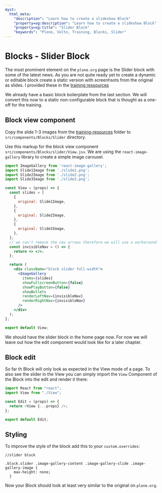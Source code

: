 ```yaml
---
myst:
  html_meta:
    "description": "Learn how to create a slideshow Block"
    "property=og:description": "Learn how to create a slideshow Block"
    "property=og:title": "Slider Block"
    "keywords": "Plone, Volto, Training, Blocks, Slider"
---
```


# Blocks - Slider Block

The most prominent element on the `plone.org` page is the Slider block with some of the latest news. As you are not quite ready yet to create a dynamic or editable block create a static version with screenhsots from the original as slides. I provided these in the [training ressources](https://github.com/plone/training/tree/main/docs/voltohandson/ressources)

We already have a basic block boilerplate from the last section. We will convert this now to a static non-configurable block that is thought as a one-off for the training.

## Block view component

Copy the slide 1-3 images from the [training-resources](https://github.com/plone/training/tree/main/docs/voltohandson/ressources) folder to `src/components/Blocks/Slider` directory.

Use this markup for the block view component `src/components/Blocks/slider/View.jsx`. We are using the `react-image-gallery` library to create a simple image carousel.

```jsx
import ImageGallery from 'react-image-gallery';
import Slide1Image from './slide1.png';
import Slide2Image from './slide2.png';
import Slide3Image from './slide3.png';

const View = (props) => {
  const slides = [
    {
      original: Slide1Image,
    },
    {
      original: Slide2Image,
    },
    {
      original: Slide3Image,
    },
  ];
  // we can't remove the nav arrows therefore we will use a workaround with empty markup
  const invisibleNav = () => {
    return <> </>;
  };

  return (
    <div className="block slider full-width">
      <ImageGallery
        items={slides}
        showFullscreenButton={false}
        showPlayButton={false}
        showBullets
        renderLeftNav={invisibleNav}
        renderRightNav={invisibleNav}
      />
    </div>
  );
};

export default View;
```

We should have the slider block in the home page now.
For now we will leave out how the edit component would look like for a later chapter.

## Block edit

So far th Block will only look as expected in the View mode of a page. To also see the slider in the View you can simply import the `View` Component of the Block into the edit and render it there:

```js
import React from "react";
import View from "./View";

const Edit = (props) => {
  return <View {...props} />;
};

export default Edit;
```

## Styling

To improve the style of the block add this to your `custom.overrides`:

```less
//slider block

.block.slider .image-gallery-content .image-gallery-slide .image-gallery-image {
    max-height: none;
  }

```

Now your Block should look at least very similar to the original on `plone.org`.
